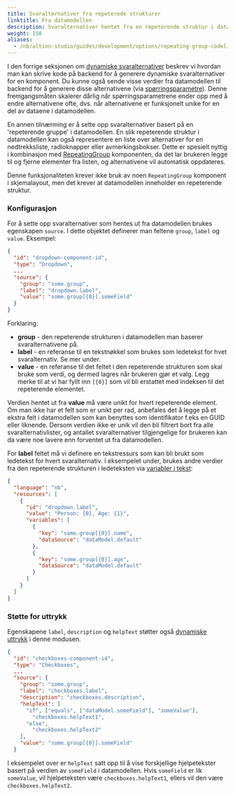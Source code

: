 ```yaml
---
title: Svaralternativer fra repeterede strukturer
linktitle: Fra datamodellen
description: Svaralternativer hentet fra en repeterende struktur i datamodellen
weight: 150
aliases:
  - /nb/altinn-studio/guides/development/options/repeating-group-codelists
---
```


I den forrige seksjonen om [dynamiske svaralternativer](../dynamic) beskrev vi hvordan man kan skrive kode på backend for å generere dynamiske svaralternativer for en komponent. Du kunne også sende visse verdier fra datamodellen til backend for å generere disse alternativene (via [spørringsparametre](../dynamic#spørringsparametre)). Denne fremgangsmåten skalerer dårlig når spørringsparametrene ender opp med å endre alternativene ofte, dvs. når alternativene er funksjonelt unike for en del av dataene i datamodellen.

En annen tilnærming er å sette opp svaralternativer basert på en 'repeterende gruppe' i datamodellen. En slik repeterende struktur i datamodellen kan også representere en liste over alternativer for en nedtrekksliste, radioknapper eller avmerkingsbokser. Dette er spesielt nyttig i kombinasjon med [RepeatingGroup](../../../../../reference/ux/fields/grouping/repeating) komponenten, da det lar brukeren legge til og fjerne elementer fra listen, og alternativene vil automatisk oppdateres.

Denne funksjonaliteten krever ikke bruk av noen `RepeatingGroup` komponent i skjemalayout, men det krever at datamodellen inneholder en repeterende struktur.

### Konfigurasjon

For å sette opp svaralternativer som hentes ut fra datamodellen brukes egenskapen `source`.
I dette objektet definerer man feltene `group`, `label` og `value`. Eksempel:

```json {hl_lines=["5-9"]}
{
  "id": "dropdown-component-id",
  "type": "Dropdown",
  ...
  "source": {
    "group": "some.group",
    "label": "dropdown.label",
    "value": "some.group[{0}].someField"
  }
}
```

Forklaring:

- **group** - den repeterende strukturen i datamodellen man baserer svaralternativene på.
- **label** - en referanse til en tekstnøkkel som brukes som ledetekst for hvet svaralternativ. Se mer under.
- **value** - en referanse til det feltet i den repeterende strukturen som skal bruke som verdi, og dermed lagres når brukeren gjør et valg. Legg merke til at vi har fyllt inn `[{0}]` som vil bli erstattet med indeksen til det repeterende elementet.


Verdien hentet ut fra **value** må være unikt for hvert repeterende element. Om man ikke har et felt som er unikt per rad, anbefales det å legge på et ekstra felt i datamodellen som kan benyttes som identifikator f.eks en GUID eller liknende. Dersom verdien ikke er unik vil den bli filtrert bort fra alle svaralternativlister, og antallet svaralternativer tilgjengelige for brukeren kan da være noe lavere enn forventet ut fra datamodellen.

For **label** feltet må vi definere en tekstressurs som kan bli brukt som ledetekst for hvert svaralternativ.
I eksempelet under, brukes andre verdier fra den repeterende strukturen i ledeteksten via [variabler i tekst](/nb/altinn-studio/reference/ux/texts):

```json
{
  "language": "nb",
  "resources": [
    {
      "id": "dropdown.label",
      "value": "Person: {0}, Age: {1}",
      "variables": [
        {
          "key": "some.group[{0}].name",
          "dataSource": "dataModel.default"
        },
        {
          "key": "some.group[{0}].age",
          "dataSource": "dataModel.default"
        }
      ]
    }
  ]
}
```

### Støtte for uttrykk

Egenskapene `label`, `description` og `helpText` støtter også [dynamiske uttrykk](../../../dynamics) i denne modusen.

```json {hl_lines=["9-14"]}
{
  "id": "checkboxes-component-id",
  "type": "Checkboxes",
  ...
  "source": {
    "group": "some.group",
    "label": "checkboxes.label",
    "description": "checkboxes.description",
    "helpText": [
      "if", ["equals", ["dataModel.someField"], "someValue"],
        "checkboxes.helpText1",
      "else",
        "checkboxes.helpText2"
    ],
    "value": "some.group[{0}].someField"
  }
```

I eksempelet over er `helpText` satt opp til å vise forskjellige hjelpetekster basert på verdien av `someField` i datamodellen.
Hvis `someField` er lik `someValue`, vil hjelpeteksten være `checkboxes.helpText1`, ellers vil den være `checkboxes.helpText2`.
